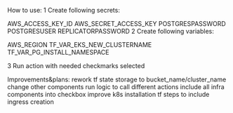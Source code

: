 How to use:
1 Create following secrets:

AWS_ACCESS_KEY_ID
AWS_SECRET_ACCESS_KEY
POSTGRESPASSWORD
POSTGRESUSER
REPLICATORPASSWORD
2 Create following variables:

AWS_REGION
TF_VAR_EKS_NEW_CLUSTERNAME
TF_VAR_PG_INSTALL_NAMESPACE

3 Run action with needed checkmarks selected

Improvements&plans:
rework tf state storage to bucket_name/cluster_name
change other components run logic to call different actions
include all infra components into checkbox
improve k8s installation tf steps to include ingress creation